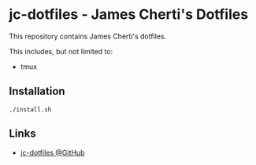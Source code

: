 # jc-dotfiles - James Cherti's Dotfiles

This repository contains James Cherti's dotfiles.

This includes, but not limited to:
- tmux

## Installation

``` shell
./install.sh
```

## Links

- [jc-dotfiles @GitHub](https://github.com/jamescherti/jc-dotfiles)
